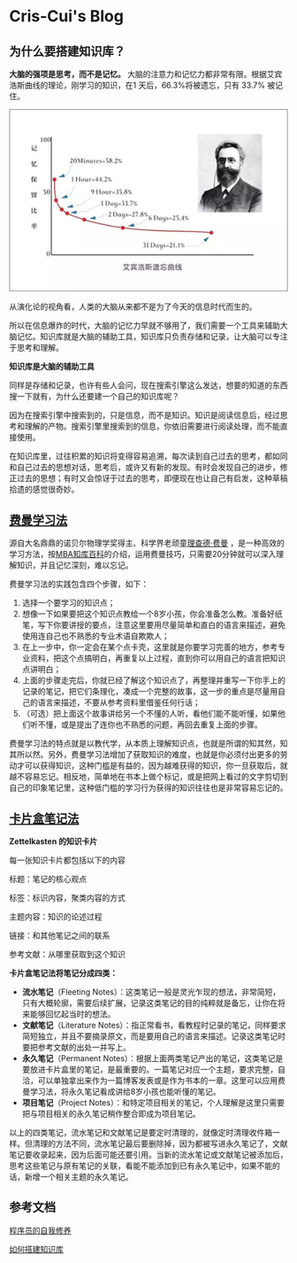 # Cris-Cui's Blog
## 为什么要搭建知识库？
**大脑的强项是思考，而不是记忆。**
大脑的注意力和记忆力都非常有限。根据艾宾浩斯曲线的理论，刚学习的知识，在1 天后，66.3%将被遗忘，只有 33.7% 被记住。

![](https://raw.githubusercontent.com/Cris-Cui/ImagesForBlog/master/Blog/image.png)

从演化论的视角看，人类的大脑从来都不是为了今天的信息时代而生的。

所以在信息爆炸的时代，大脑的记忆力早就不够用了，我们需要一个工具来辅助大脑记忆。知识库就是大脑的辅助工具，知识库只负责存储和记录，让大脑可以专注于思考和理解。

**知识库是大脑的辅助工具**

同样是存储和记录，也许有些人会问，现在搜索引擎这么发达，想要的知道的东西搜一下就有，为什么还要建一个自己的知识库呢？

因为在搜索引擎中搜索到的，只是信息，而不是知识。知识是阅读信息后，经过思考和理解的产物。搜索引擎里搜索到的信息，你依旧需要进行阅读处理，而不能直接使用。

在知识库里，过往积累的知识将变得容易追溯，每次读到自己过去的思考，都如同和自己过去的思想对话，思考后，或许又有新的发现。有时会发现自己的进步，修正过去的思想；有时又会惊讶于过去的思考，即便现在也让自己有启发，这种草稿拾遗的感觉很奇妙。

## [费曼学习法](https://www.midlane.top/wiki/pages/viewpage.action?pageId=9207852)

源自大名鼎鼎的诺贝尔物理学奖得主、科学界老顽童[理查德·费曼](https://zh.wikipedia.org/wiki/理查德·費曼) ，是一种高效的学习方法，按[MBA知库百科](https://wiki.mbalib.com/wiki/费曼学习法)的介绍，运用费曼技巧，只需要20分钟就可以深入理解知识，并且记忆深刻，难以忘记。

费曼学习法的实践包含四个步骤，如下：

1. 选择一个要学习的知识点；
2. 想像一下如果要把这个知识点教给一个8岁小孩，你会准备怎么教。准备好纸笔，写下你要讲授的要点，注意这里要用尽量简单和直白的语言来描述，避免使用连自己也不熟悉的专业术语自欺欺人；
3. 在上一步中，你一定会在某个点卡壳，这里就是你要学习完善的地方，参考专业资料，把这个点搞明白，再重复以上过程，直到你可以用自己的语言把知识点讲明白；
4. 上面的步骤走完后，你就已经了解这个知识点了，再整理并重写一下你手上的记录的笔记，把它们条理化，凑成一个完整的故事，这一步的重点是尽量用自己的语言来描述，不要从参考资料里借鉴任何行话；
5. （可选）把上面这个故事讲给另一个不懂的人听，看他们能不能听懂，如果他们听不懂，或是提出了连你也不熟悉的问题，再回去重复上面的步骤。

费曼学习法的特点就是以教代学，从本质上理解知识点，也就是所谓的知其然，知其所以然。另外，费曼学习法增加了获取知识的难度，也就是你必须付出更多的劳动才可以获得知识，这种门槛是有益的，因为越难获得的知识，你一旦获取后，就越不容易忘记。相反地，简单地在书本上做个标记，或是把网上看过的文字剪切到自己的印象笔记里，这种低门槛的学习行为获得的知识往往也是非常容易忘记的。



## [卡片盒笔记法](https://www.midlane.top/wiki/pages/viewpage.action?pageId=9207861)

**Zettelkasten 的知识卡片**

每一张知识卡片都包括以下的内容

标题：笔记的核心观点

标签：标识内容，聚类内容的方式

主题内容：知识的论述过程

链接：和其他笔记之间的联系

参考文献：从哪里获取到这个知识

**卡片盒笔记法将笔记分成四类：**

- **流水笔记**（Fleeting Notes）：这类笔记一般是灵光乍现的想法，非常简短，只有大概轮廓，需要后续扩展，记录这类笔记的目的纯粹就是备忘，让你在将来能够回忆起当时的想法。
- **文献笔记**（Literature Notes）：指正常看书，看教程时记录的笔记，同样要求简短独立，并且不要摘录原文，而是要用自己的语言来描述。记录这类笔记时要把参考文献的出处一并写上。
- **永久笔记**（Permanent Notes）：根据上面两类笔记产出的笔记，这类笔记是要放进卡片盒里的笔记，是最重要的。一篇笔记对应一个主题，要求完整，自洽，可以单独拿出来作为一篇博客发表或是作为书本的一章。这里可以应用费曼学习法，将永久笔记看成讲给8岁小孩也能听懂的笔记。
- **项目笔记**（Project Notes）：和特定项目相关的笔记，个人理解是这里只需要把与项目相关的永久笔记稍作整合即成为项目笔记。

以上的四类笔记，流水笔记和文献笔记是要定时清理的，就像定时清理收件箱一样。但清理的方法不同，流水笔记最后要删除掉，因为都被写进永久笔记了，文献笔记要收录起来，因为后面可能还要引用。当新的流水笔记或文献笔记被添加后，思考这些笔记与原有笔记的关联，看能不能添加到已有永久笔记中，如果不能的话，新增一个相关主题的永久笔记。

## 参考文档

[程序员的自我修养](https://www.midlane.top/wiki/pages/viewpage.action?pageId=9207843&src=sidebar)

[如何搭建知识库](https://sspai.com/post/73093)

